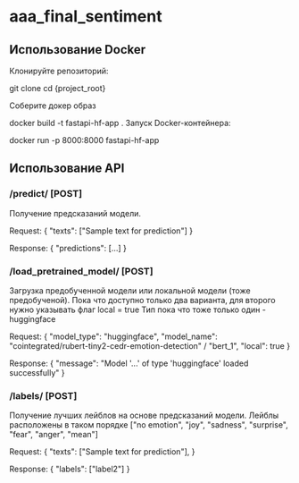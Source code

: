 # aaa_final_sentiment

## Использование Docker
Клонируйте репозиторий:

git clone 
cd {project_root}

Соберите докер образ

docker build -t fastapi-hf-app .
Запуск Docker-контейнера:

docker run -p 8000:8000 fastapi-hf-app


## Использование API

### /predict/ [POST]
Получение предсказаний модели.

Request:
{
    "texts": ["Sample text for prediction"]
}

Response:
{
    "predictions": [...]
}


### /load_pretrained_model/ [POST]
Загрузка предобученной модели или локальной модели (тоже предобученой).
Пока что доступно только два варианта, для второго нужно указывать флаг local = true
Тип пока что тоже только один - huggingface

Request:
{
    "model_type": "huggingface",
    "model_name": "cointegrated/rubert-tiny2-cedr-emotion-detection" / "bert_1", 
    "local": true
}

Response:
{
    "message": "Model '...' of type 'huggingface' loaded successfully"
}


### /labels/ [POST]
Получение лучших лейблов на основе предсказаний модели. 
Лейблы расположены в таком порядке ["no emotion", "joy", "sadness", "surprise", "fear", "anger", "mean"]

Request:
{
    "texts": ["Sample text for prediction"],
}

Response:
{
    "labels": ["label2"]
}